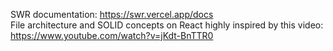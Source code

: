 SWR documentation: https://swr.vercel.app/docs
<br/>
File architecture and SOLID concepts on React highly inspired by this video: https://www.youtube.com/watch?v=jKdt-BnTTR0
